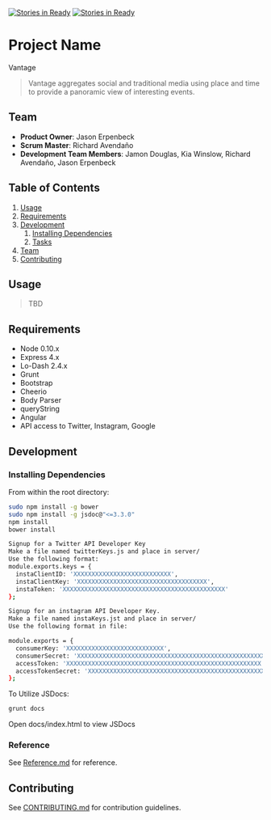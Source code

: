 [![Stories in Ready](https://badge.waffle.io/EXPLOSIVE-FALCON/Global-View.png?label=ready&title=Ready)](https://waffle.io/EXPLOSIVE-FALCON/Global-View)
[![Stories in Ready](https://badge.waffle.io/explosive-falcon/global-view.png?label=ready&title=Ready)](https://waffle.io/explosive-falcon/global-view)
# Project Name
Vantage
> Vantage aggregates social and traditional media using place and time to provide a panoramic view of interesting events.

## Team

  - __Product Owner__: Jason Erpenbeck
  - __Scrum Master__: Richard Avendaño
  - __Development Team Members__: Jamon Douglas, Kia Winslow, Richard Avendaño, Jason Erpenbeck
  
## Table of Contents

1. [Usage](#Usage)
1. [Requirements](#requirements)
1. [Development](#development)
    1. [Installing Dependencies](#installing-dependencies)
    1. [Tasks](#tasks)
1. [Team](#team)
1. [Contributing](#contributing)

## Usage

> TBD

## Requirements

- Node 0.10.x
- Express 4.x
- Lo-Dash 2.4.x
- Grunt
- Bootstrap
- Cheerio
- Body Parser
- queryString
- Angular
- API access to Twitter, Instagram, Google

## Development

### Installing Dependencies

From within the root directory:

```sh
sudo npm install -g bower
sudo npm install -g jsdoc@"<=3.3.0"
npm install
bower install

Signup for a Twitter API Developer Key
Make a file named twitterKeys.js and place in server/
Use the following format:
module.exports.keys = {
  instaClientID: 'XXXXXXXXXXXXXXXXXXXXXXXXXXX',
  instaClientKey: 'XXXXXXXXXXXXXXXXXXXXXXXXXXXXXXXXXXXX',
  instaToken: 'XXXXXXXXXXXXXXXXXXXXXXXXXXXXXXXXXXXXXXXXXXXXX'
};

Signup for an instagram API Developer Key.
Make a file named instaKeys.jst and place in server/
Use the following format in file: 

module.exports = {
  consumerKey: 'XXXXXXXXXXXXXXXXXXXXXXXXXXX',
  consumerSecret: 'XXXXXXXXXXXXXXXXXXXXXXXXXXXXXXXXXXXXXXXXXXXXXXXXXXXXXX',
  accessToken: 'XXXXXXXXXXXXXXXXXXXXXXXXXXXXXXXXXXXXXXXXXXXXXXXXXXXXXX',
  accessTokenSecret: 'XXXXXXXXXXXXXXXXXXXXXXXXXXXXXXXXXXXXXXXXXXXXXXXXXXXXXX'
};

```

To Utilize JSDocs:
```sh
grunt docs
```
Open docs/index.html to view JSDocs



### Reference 

See [Reference.md](https://github.com/EXPLOSIVE-FALCON/Global-View/blob/master/reference.md) for reference.

<!-- ### Roadmap

View the project roadmap [here](LINK_TO_PROJECT_ISSUES) -->


## Contributing

See [CONTRIBUTING.md](CONTRIBUTING.md) for contribution guidelines.
